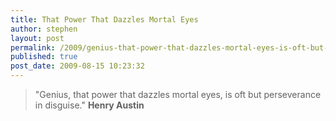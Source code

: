 ```yaml
---
title: That Power That Dazzles Mortal Eyes
author: stephen
layout: post
permalink: /2009/genius-that-power-that-dazzles-mortal-eyes-is-oft-but-perseverance-in-disguise/
published: true
post_date: 2009-08-15 10:23:32
---
```

> "Genius, that power that dazzles mortal eyes, is oft but perseverance in disguise." **Henry Austin**
